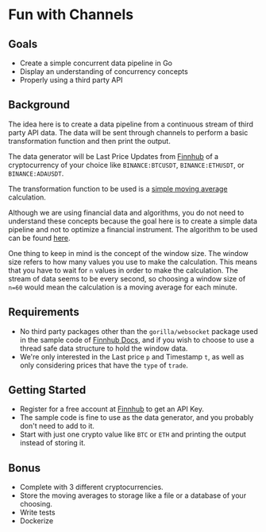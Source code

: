 Fun with Channels
=================

## Goals

- Create a simple concurrent data pipeline in Go
- Display an understanding of concurrency concepts
- Properly using a third party API

## Background

The idea here is to create a data pipeline from a continuous stream of third party API data.  The data will be sent through channels to perform a basic transformation function and then print the output.

The data generator will be Last Price Updates from [Finnhub](https://finnhub.io/docs/api/websocket-trades) of a cryptocurrency of your choice like `BINANCE:BTCUSDT`, `BINANCE:ETHUSDT`, or `BINANCE:ADAUSDT`.

The transformation function to be used is a [simple moving average](https://www.investopedia.com/articles/active-trading/052014/how-use-moving-average-buy-stocks.asp) calculation.

Although we are using financial data and algorithms, you do not need to understand these concepts because the goal here is to create a simple data pipeline and not to optimize a financial instrument.  The algorithm to be used can be found [here](https://nestedsoftware.com/2018/03/20/calculating-a-moving-average-on-streaming-data-5a7k.22879.html).  

One thing to keep in mind is the concept of the window size.  The window size refers to how many values you use to make the calculation.  This means that you have to wait for `n` values in order to make the calculation.  The stream of data seems to be every second, so choosing a window size of `n=60` would mean the calculation is a moving average for each minute.

## Requirements
- No third party packages other than the `gorilla/websocket` package used in the sample code of [Finnhub Docs](https://finnhub.io/docs/api/websocket-trades), and if you wish to choose to use a thread safe data structure to hold the window data.
- We're only interested in the Last price `p` and Timestamp `t`, as well as only considering prices that have the `type` of `trade`.

## Getting Started
- Register for a free account at [Finnhub](https://finnhub.io/dashboard) to get an API Key.
- The sample code is fine to use as the data generator, and you probably don't need to add to it.
- Start with just one crypto value like `BTC` or `ETH` and printing the output instead of storing it.

## Bonus
- Complete with 3 different cryptocurrencies.
- Store the moving averages to storage like a file or a database of your choosing.
- Write tests
- Dockerize
